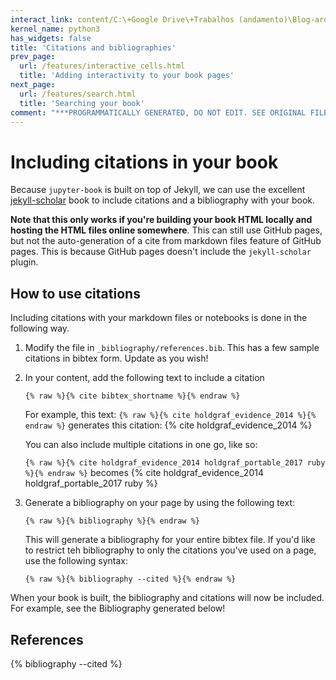 ```yaml
---
interact_link: content/C:\+Google Drive\+Trabalhos (andamento)\Blog-arquivos-2019\content\features/citations.ipynb
kernel_name: python3
has_widgets: false
title: 'Citations and bibliographies'
prev_page:
  url: /features/interactive_cells.html
  title: 'Adding interactivity to your book pages'
next_page:
  url: /features/search.html
  title: 'Searching your book'
comment: "***PROGRAMMATICALLY GENERATED, DO NOT EDIT. SEE ORIGINAL FILES IN /content***"
---
```



# Including citations in your book



Because `jupyter-book` is built on top of Jekyll, we can use the excellent
[jekyll-scholar](https://github.com/inukshuk/jekyll-scholar) book to
include citations and a bibliography with your book.

**Note that this only works if you're building your book HTML locally and
hosting the HTML files online somewhere**. This can still use GitHub pages, but
not the auto-generation of a cite from markdown files feature of GitHub pages.
This is because GitHub pages doesn't include the `jekyll-scholar` plugin.

## How to use citations

Including citations with your markdown files or notebooks is done in the following
way.

1. Modify the file in `_bibliography/references.bib`. This has a few sample citations
in bibtex form. Update as you wish!
2. In your content, add the following text to include a citation
   
   ```
   {% raw %}{% cite bibtex_shortname %}{% endraw %}
   ```
   
   For example, this text: `{% raw %}{% cite holdgraf_evidence_2014 %}{% endraw %}` generates this citation: {% cite holdgraf_evidence_2014 %}
   
   You can also include multiple citations in one go, like so:
   
   `{% raw %}{% cite holdgraf_evidence_2014 holdgraf_portable_2017 ruby %}{% endraw %}` becomes {% cite holdgraf_evidence_2014 holdgraf_portable_2017 ruby %}
   
3. Generate a bibliography on your page by using the following text:

   ```
   {% raw %}{% bibliography %}{% endraw %}
   ```
   
   This will generate a bibliography for your entire bibtex file. If you'd like to restrict teh
   bibliography to only the citations you've used on a page, use the following syntax:
   
   ```
   {% raw %}{% bibliography --cited %}{% endraw %}
   ```
   
When your book is built, the bibliography and citations will now be included. For example,
see the Bibliography generated below!

## References

{% bibliography --cited %}

